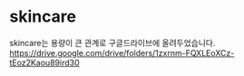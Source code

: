 # skincare
skincare는 용량이 큰 관계로 구글드라이브에 올려두었습니다.
https://drive.google.com/drive/folders/1zxrnm-FQXLEoXCz-tEoz2Kaou89ird30
